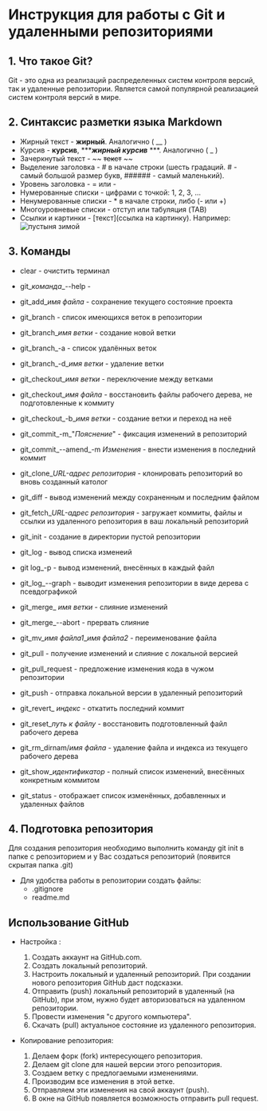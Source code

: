 # Инструкция для работы с Git и удаленными репозиториями

## 1. Что такое Git?

Git - это одна из реализаций распределенных систем контроля версий, так и удаленные репозитории. Является самой популярной реализацией систем контроля версий в мире.

## 2. Синтаксис разметки языка Markdown

* Жирный текст - ****жирный****. Аналогично ( __ )
* Курсив - **курсив**, ******жирный курсив*** ***. Аналогично ( _ )
* Зачеркнутый текст - ~~ ~~текст~~ ~~
* Выделение заголовка - # в начале строки (шесть градаций. # - самый большой размер букв, ###### - самый маленький).
* Уровень заголовка - = или -
* Нумерованные списки - цифрами с точкой: 1, 2, 3, ...
* Ненумерованные списки - * в начале строки,    либо (- или +)
* Многоуровневые списки - отступ или табуляция (TAB)
* Ссылки и картинки - [текст](ссылка на картинку). Например:
![пустыня зимой](foto.jpg)

## 3. Команды

* clear - очистить терминал
* git_*команда*_--help -

* git_add_*имя файла* - сохранение текущего состояние проекта

* git_branch - список имеющихся веток в репозитории

* git_branch_*имя ветки* -  создание новой ветки

* git_branch_-a -  список удалённых веток

* git_branch_-d_*имя ветки* - удаление ветки

* git_checkout_*имя ветки* - переключение между ветками
* git_checkout_*имя файла* - восстановить файлы рабочего дерева, не подготовленные к коммиту
* git_checkout_-b_*имя ветки* - создание ветки и переход на неё
* git_commit_-m_"*Пояснение*" - фиксация изменений в репозиторий
* git_commit_--amend_-m *Изменения* - внести изменения в последний коммит
* git_clone_*URL-адрес репозитория* - клонировать репозиторий во вновь созданный католог
* git_diff - вывод изменений между сохраненным и последним файлом
* git_fetch_*URL-адрес репозитория* - загружает коммиты, файлы и ссылки из удаленного репозитория в ваш локальный репозиторий
* git_init - создание в директории пустой репозитории
* git_log  - вывод списка изменеий
* git log_-p - вывод изменений, внесённых в каждый файл
* git_log_--graph - выводит изменения репозитории в виде дерева с псевдографикой
* git_merge_ *имя ветки* - слияние изменений
* git_merge_--abort - прервать слияние
* git_mv_*имя файла1*_*имя файла2* - переименование файла
* git_pull - получение изменений и слияние с локальной версией
* git_pull_request - предложение изменения кода в чужом репозитории  
* git_push - отправка локальной версии в удаленный репозиторий
* git_revert_ *индекс* - откатить последний коммит
* git_reset_*путь к файлу* - восстановить подготовленный файл рабочего дерева
* git_rm_dirnam/*имя файла* - удаление файла и индекса из текущего рабочего дерева
* git_show_*идентификатор* -  полный список изменений, внесённых конкретным коммитом
* git_status - отображает список изменённых, добавленных и удаленных файлов

## 4. Подготовка репозитория

Для создания репозитория необходимо выполнить команду git init в папке с репозиторием и у Вас создаться репозиторий (появится скрытая папка .git)

* Для удобства работы в репозитории создать файлы:
  * .gitignore
  * readme.md

## Использование GitHub

* Настройка :
    1. Создать аккаунт на GitHub.com.
    2. Создать локальный репозиторий.
    3. Настроить локальный и удаленный репозиторий. При создании нового репозитория GitHub даст подсказки.
    4. Отправить (push) локальный репозиторий в удаленный (на GitHub), при этом, нужно будет авторизоваться на удаленном репозитории.
    5. Провести изменения "с другого компьютера".
    6. Скачать (pull) актуальное состояние из удаленного репозитория.

* Копирование репозитория:
    1. Делаем форк (fork) интересующего репозитория.
    2. Делаем git clone для нашей версии этого репозитория.
    3. Создаем ветку с предлогаемыми изменениями.
    4. Производим все изменения в этой ветке.
    5. Отправляем эти изменения на свой аккаунт (push).
    6. В окне на GitHub появляется возможность отправить pull request.
